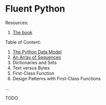# Fluent Python

Resources:

1. [The book](https://www.oreilly.com/library/view/fluent-python/9781491946237/)

Table of Content:

1. [The Python Data Model](Chapter-1-The-Python-Data-Model.md)
2. [An Array of Sequences](Chapter-2-An-Array-of-Sequences.md)
3. Dictionaries and Sets
4. Text versus Bytes
5. First-Class Function
6. Design Patterns with First-Class Functions

...

TODO


